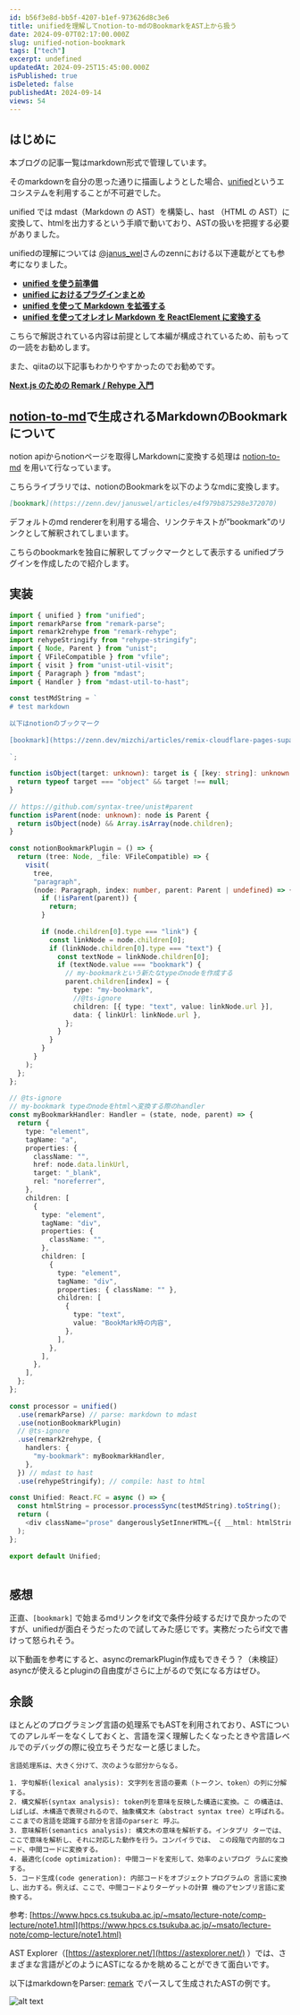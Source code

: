 ```yaml
---
id: b56f3e8d-bb5f-4207-b1ef-973626d8c3e6
title: unifiedを理解してnotion-to-mdのBookmarkをAST上から扱う
date: 2024-09-07T02:17:00.000Z
slug: unified-notion-bookmark
tags: ["tech"]
excerpt: undefined
updatedAt: 2024-09-25T15:45:00.000Z
isPublished: true
isDeleted: false
publishedAt: 2024-09-14
views: 54
---
```


  
## はじめに  
  
  
本ブログの記事一覧はmarkdown形式で管理しています。  
  
  
そのmarkdownを自分の思った通りに描画しようとした場合、[unified](https://github.com/unifiedjs/unified)というエコシステムを利用することが不可避でした。  
  
  
unified では mdast（Markdown の AST）を構築し、hast （HTML の AST）に変換して、htmlを出力するという手順で動いており、ASTの扱いを把握する必要がありました。  
  
  
unifiedの理解については [@janus_wel](https://x.com/janus_wel)さんのzennにおける以下連載がとても参考になりました。  
  
- [**unified を使う前準備**](https://zenn.dev/januswel/articles/e4f979b875298e372070)  
- [**unified におけるプラグインまとめ**](https://zenn.dev/januswel/articles/44801708e8c7fdd358e6)  
- [**unified を使って Markdown を拡張する**](https://zenn.dev/januswel/articles/745787422d425b01e0c1)  
- [**unified を使ってオレオレ Markdown を ReactElement に変換する**](https://zenn.dev/januswel/articles/c0e663c88b562bfde8ff)  
  
こちらで解説されている内容は前提として本編が構成されているため、前もっての一読をお勧めします。  
  
  
また、qiitaの以下記事もわかりやすかったのでお勧めです。  
  
  
[**Next.js のための Remark / Rehype 入門**](https://qiita.com/sankentou/items/f8eadb5722f3b39bbbf8)  
  
  
## [notion-to-md](https://github.com/souvikinator/notion-to-md)で生成されるMarkdownのBookmarkについて  
  
  
notion apiからnotionページを取得しMarkdownに変換する処理は [notion-to-md](https://github.com/souvikinator/notion-to-md) を用いて行なっています。  
  
  
こちらライブラリでは、notionのBookmarkを以下のようなmdに変換します。  
  
  
```markdown  
[bookmark](https://zenn.dev/januswel/articles/e4f979b875298e372070)   
```  
  
  
デフォルトのmd rendererを利用する場合、リンクテキストが”bookmark”のリンクとして解釈されてしまいます。  
  
  
こちらのbookmarkを独自に解釈してブックマークとして表示する unifiedプラグインを作成したので紹介します。  
  
  
## 実装  
  
  
```typescript  
import { unified } from "unified";  
import remarkParse from "remark-parse";  
import remark2rehype from "remark-rehype";  
import rehypeStringify from "rehype-stringify";  
import { Node, Parent } from "unist";  
import { VFileCompatible } from "vfile";  
import { visit } from "unist-util-visit";  
import { Paragraph } from "mdast";  
import { Handler } from "mdast-util-to-hast";  
  
const testMdString = `  
# test markdown  
  
以下はnotionのブックマーク    
  
[bookmark](https://zenn.dev/mizchi/articles/remix-cloudflare-pages-supabase)    
    
`;  
  
function isObject(target: unknown): target is { [key: string]: unknown } {  
  return typeof target === "object" && target !== null;  
}  
  
// https://github.com/syntax-tree/unist#parent  
function isParent(node: unknown): node is Parent {  
  return isObject(node) && Array.isArray(node.children);  
}  
  
const notionBookmarkPlugin = () => {  
  return (tree: Node, _file: VFileCompatible) => {  
    visit(  
      tree,  
      "paragraph",  
      (node: Paragraph, index: number, parent: Parent | undefined) => {  
        if (!isParent(parent)) {  
          return;  
        }  
  
        if (node.children[0].type === "link") {  
          const linkNode = node.children[0];  
          if (linkNode.children[0].type === "text") {  
            const textNode = linkNode.children[0];  
            if (textNode.value === "bookmark") {  
              // my-bookmarkという新たなtypeのnodeを作成する  
              parent.children[index] = {  
                type: "my-bookmark",  
                //@ts-ignore  
                children: [{ type: "text", value: linkNode.url }],  
                data: { linkUrl: linkNode.url },  
              };  
            }  
          }  
        }  
      }  
    );  
  };  
};  
  
// @ts-ignore  
// my-bookmark typeのnodeをhtmlへ変換する際のhandler  
const myBookmarkHandler: Handler = (state, node, parent) => {  
  return {  
    type: "element",  
    tagName: "a",  
    properties: {  
      className: "",  
      href: node.data.linkUrl,  
      target: "_blank",  
      rel: "noreferrer",  
    },  
    children: [  
      {  
        type: "element",  
        tagName: "div",  
        properties: {  
          className: "",  
        },  
        children: [  
          {  
            type: "element",  
            tagName: "div",  
            properties: { className: "" },  
            children: [  
              {  
                type: "text",  
                value: "BookMark時の内容",  
              },  
            ],  
          },  
        ],  
      },  
    ],  
  };  
};  
  
const processor = unified()  
  .use(remarkParse) // parse: markdown to mdast  
  .use(notionBookmarkPlugin)  
  // @ts-ignore  
  .use(remark2rehype, {  
    handlers: {  
      "my-bookmark": myBookmarkHandler,  
    },  
  }) // mdast to hast  
  .use(rehypeStringify); // compile: hast to html  
  
const Unified: React.FC = async () => {  
  const htmlString = processor.processSync(testMdString).toString();  
  return (  
    <div className="prose" dangerouslySetInnerHTML={{ __html: htmlString }} />  
  );  
};  
  
export default Unified;  
  
```  
  
  
## 感想  
  
  
正直、`[bookmark]` で始まるmdリンクをif文で条件分岐するだけで良かったのですが、unifiedが面白そうだったので試してみた感じです。実務だったらif文で書けって怒られそう。  
  
  
以下動画を参考にすると、asyncのremarkPlugin作成もできそう？（未検証）  
asyncが使えるとpluginの自由度がさらに上がるので気になる方はぜひ。  
  
<YouTubeEmbed url="https://www.youtube.com/watch?v=NmXw8yMTjys&t=978s&ab_channel=KentC.Dodds" />
  
  
## 余談  
  
  
ほとんどのプログラミング言語の処理系でもASTを利用されており、ASTについてのアレルギーをなくしておくと、言語を深く理解したくなったときや言語レベルでのデバッグの際に役立ちそうだなーと感じました。  
  
  
```text  
言語処理系は、大きく分けて、次のような部分からなる。  
  
1. 字句解析(lexical analysis): 文字列を言語の要素（トークン、token）の列に分解する。  
2. 構文解析(syntax analysis): token列を意味を反映した構造に変換。こ の構造は、しばしば、木構造で表現されるので、抽象構文木（abstract syntax tree）と呼ばれる。ここまでの言語を認識する部分を言語のparserと 呼ぶ。  
3. 意味解析(semantics analysis): 構文木の意味を解析する。インタプリ ターでは、ここで意味を解析し、それに対応した動作を行う。コンパイラでは、 この段階で内部的なコード、中間コードに変換する。  
4. 最適化(code optimization): 中間コードを変形して、効率のよいプログ ラムに変換する。  
5. コード生成(code generation): 内部コードをオブジェクトプログラムの 言語に変換し、出力する。例えば、ここで、中間コードよりターゲットの計算 機のアセンブリ言語に変換する。  
```  
  
  
参考: [https://www.hpcs.cs.tsukuba.ac.jp/~msato/lecture-note/comp-lecture/note1.html](https://www.hpcs.cs.tsukuba.ac.jp/~msato/lecture-note/comp-lecture/note1.html)  
  
  
AST Explorer（[https://astexplorer.net/](https://astexplorer.net/) ）では、さまざまな言語がどのようにASTになるかを眺めることができて面白いです。  
  

以下はmarkdownをParser: [remark](https://remark.js.org/) でパースして生成されたASTの例です。  
  
![alt text](images/unified-notion-bookmark/astexplorer.png)    